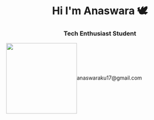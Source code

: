 
<h1 align="center">Hi  I'm Anaswara 🕊️</h1>
<h3 align="center">Tech Enthusiast Student</h3>
<p><img src="https://media.giphy.com/media/f6hnhHkks8bk4jwjh3/giphy.gif" width="190" height="190" style="vertical-align:middle;margin:0px 50px>

  
👾 Currently learning **JAVA**
📧 **anaswaraku17@gmail.com** </p>
